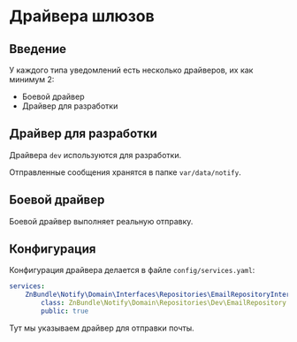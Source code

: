 # Драйвера шлюзов

## Введение

У каждого типа уведомлений есть несколько драйверов,
их как минимум 2:

* Боевой драйвер
* Драйвер для разработки

## Драйвер для разработки

Драйвера `dev` используются для разработки.

Отправленные сообщения хранятся в папке `var/data/notify`.

## Боевой драйвер

Боевой драйвер выполняет реальную отправку.

## Конфигурация

Конфигурация драйвера делается в файле `config/services.yaml`:

```yaml
services:
    ZnBundle\Notify\Domain\Interfaces\Repositories\EmailRepositoryInterface:
        class: ZnBundle\Notify\Domain\Repositories\Dev\EmailRepository
        public: true
```

Тут мы указываем драйвер для отправки почты.
